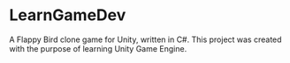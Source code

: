 # LearnGameDev
A Flappy Bird clone game for Unity, written in C#. This project was created with the purpose of learning Unity Game Engine.
